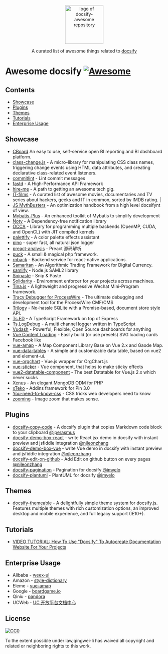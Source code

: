 <p align="center">
  <br>
  <img width="122" src="https://user-images.githubusercontent.com/7565692/35311593-3edd9102-00f2-11e8-98fb-38be1d0e650f.png" alt="logo of docsify-awesome repository">
  <br>
</p>

<p align="center">
  A curated list of awesome things related to <a href="//docsify.js.org">docsify</a>
</p>

# Awesome docsify [![Awesome](https://awesome.re/badge.svg)](https://awesome.re)

## Contents

* [Showcase](#showcase)
* [Plugins](#plugins)
* [Themes](#themes)
* [Tutorials](#tutorials)
* [Enterprise Usage](#enterprise-usage)

## Showcase

* [CBoard](https://yzhang921.github.io/cboard_doc) An easy to use, self-service open BI reporting and BI dashboard platform.
* [class-change.js](https://jhildenbiddle.github.io/class-change/) - A micro-library for manipulating CSS class names, triggering change events using HTML data attributes, and creating declarative class-related event listeners.
* [commitlint](https://marionebl.github.io/commitlint/) - Lint commit messages
* [fastd](http://fastdlabs.com/#/) - A High-Performance API Framework
* [hire-me](https://fvcproductions.github.io/hire-me) - A path to getting an awesome tech gig.
* [IT-films](https://greybax.github.com/IT-films/) - A curated list of awesome movies, documentaries and TV series about hackers, geeks and IT in common, sorted by IMDB rating. |
* [JS MythBusters](https://mythbusters.js.org) - An optimization handbook from a high level docsifynt of view.
* [Mybatis-Plus](http://mp.baomidou.com/) - An enhanced toolkit of Mybatis to simplify development
* [Noty](http://ned.im/noty/) - A Dependency-free notification library
* [OCCA](http://libocca.org) - Library for programming multiple backends (OpenMP, CUDA, and OpenCL) with JIT compiled kernels
* [palettify](https://dobromir-hristov.github.io/palettify/) - A color palette effects assistant
* [pino](https://getpino.io/#/) - super fast, all natural json logger
* [preact-analysis](https://sinkmind.github.io/preact-analysis/) - Preact 源码解析
* [puck](https://puck.zz173.com/) - A small & magical php framework.
* [rnback](https://rnback.com/) - Backend service for react-native applications.
* [Samaritan](http://samaritan.stockdb.org) - An Algorithmic Trading Framework for Digital Currency.
* [samlify](https://samlify.js.org) - Node.js SAML2 library
* [Snipaste](https://docs.snipaste.com/) - Snip & Paste
* [Solidarity](https://infinitered.github.io/solidarity/) - Environment enforcer for your projects across machines.
* [Tina.js](https://tina.js.org) - A lightweight and progressive Wechat Mini-Program framework.
* [Tracy Debugger for ProcessWire](https://adrianbj.github.io/TracyDebugger) - The ultimate debugging and development tool for the ProcessWire CMF/CMS
* [Trilogy](http://trilogy.js.org) - No-hassle SQLite with a Promise-based, document store style API.
* [Ts.ED](https://romakita.github.io/ts-express-decorators/#/) - A TypeScript Framework on top of Express
* [Ts.LogDebug](https://romakita.github.io/ts-log-debug/#/) - A multi channel logger written in TypeScript
* [Vudash](http://vudash.github.io/vudash/) - Powerful, Flexible, Open Source dashboards for anything
* [Vue Content Loading](https://lucasleandro1204.github.io/vue-content-loading) - Easily build (or use presets) SVG loading cards Facebook like
* [vue-amap](https://elemefe.github.io/vue-amap/) - A Map Component Library Base on Vue 2.x and Gaode Map.
* [vue-data-tables](https://github.com/njleonzhang/vue-data-tables/) - A simple and customizable data table, based on vue2 and element-ui.
* [vue-orgchart](https://spiritree.github.io/vue-orgchart) - Vue.js wrapper for OrgChart.js
* [vue-sticker](https://kamilocean.github.io/vue-sticker/#/) - Vue component, that helps to make sticky effects
* [vue2-datatable-component](https://github.com/OneWayTech/vue2-datatable) - The best Datatable for Vue.js 2.x which never sucks
* [Xenus](https://abellion.github.io/xenus) - An elegant MongoDB ODM for PHP
* [xTeko](https://docs.xteko.com/) - Addins framework for Pin 3.0
* [You-need-to-know-css](https://l-hammer.github.io/You-need-to-know-css/) - CSS tricks web developers need to know
* [zooming](http://desmonding.me/zooming/docs) - Image zoom that makes sense.

## Plugins

* [docsify-copy-code](https://github.com/jperasmus/docsify-copy-code) - A docsify plugin that copies Markdown code block to your clipboard [@jperasmus](https://github.com/jperasmus)
* [docsify-demo-box-react](https://github.com/njleonzhang/docsify-demo-box-react) - write React jsx demo in docsify with instant preview and jsfiddle integration [@njleonzhang](https://github.com/njleonzhang/docsify-demo-box-vue)
* [docsify-demo-box-vue](https://github.com/njleonzhang/docsify-demo-box-vue) - write Vue demo in docsify with instant preview and jsfiddle integration [@njleonzhang](https://github.com/njleonzhang/docsify-demo-box-vue)
* [docsify-edit-on-github](https://github.com/njleonzhang/docsify-edit-on-github) - Add Edit on github button on every pages [@njleonzhang](https://github.com/njleonzhang/docsify-demo-box-vue)
* [docsify-pagination](https://github.com/imyelo/docsify-pagination) - Pagination for docsify [@imyelo](https://github.com/imyelo)
* [docsify-plantuml](https://github.com/imyelo/docsify-plantuml) - PlantUML for docsify [@imyelo](https://github.com/imyelo)

## Themes

* [docsify-themeable](https://jhildenbiddle.github.io/docsify-themeable) - A delightfully simple theme system for docsify.js. Features multiple themes with rich customization options, an improved desktop and mobile experience, and full legacy support (IE10+).

## Tutorials

* [VIDEO TUTORIAL: How To Use "Docsify" To Autocreate Documentation Website For Your Projects](https://steemit.com/utopian-io/@nairadaddy/video-tutorial-how-to-use-docsify-to-autocreate-documentation-website-for-your-projects)

## Enterprise Usage

* Alibaba - [weex-ui](https://alibaba.github.io/weex-ui/#/)
* Amazon - [style-dictionary](https://amzn.github.io/style-dictionary/#/)
* Eleme - [vue-amap](https://elemefe.github.io/vue-amap/#/)
* Google - [boardgame.io](https://google.github.io/boardgame.io/#/)
* Qiniu - [pandora](https://qiniu.github.io/pandora-docs-v2/#/)
* UCWeb - [UC 开放平台文档中心](http://doc.open-uc.cn)

## License

[![CC0](http://mirrors.creativecommons.org/presskit/buttons/88x31/svg/cc-zero.svg)](https://creativecommons.org/publicdomain/zero/1.0/)

To the extent possible under law,qingwei-li has waived all copyright and related or neighboring rights to this work.
